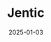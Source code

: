 ---  
layout: startup_page  
title: "Jentic"  
id: "jentic.com"  
permalink: "/jenticjentic.com01032025/"  
website: "https://jentic.com/"  
funding_round: "Pre-Seed"  
funding_amount: "€4M"  
investors: "Elkstone, Sure Valley Ventures, TechOperators, Shuttle"  
about: "Jentic builds an integration layer for AI, enabling developers and organizations to connect their AI agents to other systems and manage their communication. It aims to be the unifying platform for the growing ecosystem of AI agents, improving agent capabilities and reliability while simplifying large-scale AI deployments."  
markets: "AI, Artificial Intelligence, Infrastructure, AIagents, Business/Productivity Software, Media and Information Services (B2B)"  
hq: "Dublin City, Dublin, Ireland"  
founded_year: "2024"  
linkedin: "https://www.linkedin.com/company/jentic"  
twitter: ""  
instagram: ""  
facebook: ""  
crunchbase: "https://www.crunchbase.com/organization/jentic-technology"  
pitchbook: "https://pitchbook.com/profiles/company/720924-58"  

date_display: "03-Jan-2025"  
date: "2025-01-03"

# SEO Optimization  
meta_title: "Jentic - Pre-Seed Funding (€4M)"  
meta_description: "Jentic, Jentic builds an integration layer for AI, enabling developers and organizations to connect their AI agents to other systems and manage their communic..."  
meta_keywords: "Jentic, AI, Artificial Intelligence, Infrastructure, AIagents, Business/Productivity Software, Media and Information Services (B2B), Pre-Seed funding"  
canonical_url: "https://startup.projectstartups.com/jenticjentic.com01032025/"  
---